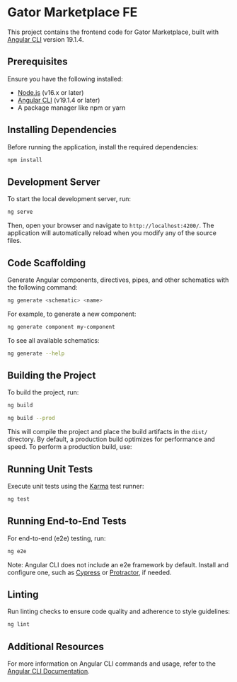 # Gator Marketplace FE

This project contains the frontend code for Gator Marketplace, built with [Angular CLI](https://github.com/angular/angular-cli) version 19.1.4.

## Prerequisites

Ensure you have the following installed:
- [Node.js](https://nodejs.org/) (v16.x or later)
- [Angular CLI](https://angular.dev/cli) (v19.1.4 or later)
- A package manager like npm or yarn

## Installing Dependencies

Before running the application, install the required dependencies:

```bash
npm install
```

## Development Server

To start the local development server, run:

```bash
ng serve
```

Then, open your browser and navigate to `http://localhost:4200/`. The application will automatically reload when you modify any of the source files.

## Code Scaffolding

Generate Angular components, directives, pipes, and other schematics with the following command:

```bash
ng generate <schematic> <name>
```

For example, to generate a new component:

```bash
ng generate component my-component
```

To see all available schematics:

```bash
ng generate --help
```

## Building the Project

To build the project, run:

```bash
ng build
```

```bash
ng build --prod
```

This will compile the project and place the build artifacts in the `dist/` directory. By default, a production build optimizes for performance and speed. To perform a production build, use:


## Running Unit Tests

Execute unit tests using the [Karma](https://karma-runner.github.io) test runner:

```bash
ng test
```

## Running End-to-End Tests

For end-to-end (e2e) testing, run:

```bash
ng e2e
```

Note: Angular CLI does not include an e2e framework by default. Install and configure one, such as [Cypress](https://www.cypress.io/) or [Protractor](https://www.protractortest.org/), if needed.

## Linting

Run linting checks to ensure code quality and adherence to style guidelines:

```bash
ng lint
```

## Additional Resources

For more information on Angular CLI commands and usage, refer to the [Angular CLI Documentation](https://angular.dev/tools/cli).
